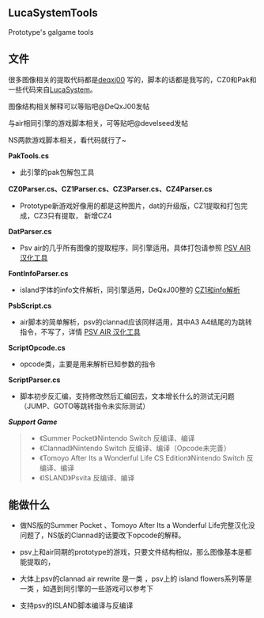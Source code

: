 ## LucaSystemTools
Prototype's galgame tools
## 文件

很多图像相关的提取代码都是[deqxj00](https://github.com/wetor/LucaSystemTools/commits?author=deqxj00) 写的，脚本的话都是我写的，CZ0和Pak和一些代码来自[LucaSystem](https://github.com/marcussacana/LucaSystem)。

图像结构相关解释可以等贴吧@DeQxJ00发帖

与air相同引擎的游戏脚本相关，可等贴吧@develseed发帖

NS两款游戏脚本相关，看代码就行了~

**PakTools.cs**

- 此引擎的pak包解包工具

**CZ0Parser.cs、CZ1Parser.cs、CZ3Parser.cs、CZ4Parser.cs**

- Prototype新游戏好像用的都是这种图片，dat的升级版，CZ1提取和打包完成，CZ3只有提取， 新增CZ4

**DatParser.cs**

- Psv air的几乎所有图像的提取程序，同引擎适用。具体打包请参照 [PSV AIR 汉化工具](https://github.com/YuriSizuku/GalgameReverse/blob/master/prototype/prot_dat.py)

**FontInfoParser.cs**

- island字体的info文件解析，同引擎适用，DeQxJ00整的 [CZ1和info解析](https://tieba.baidu.com/p/6033002424)

**PsbScript.cs**

- air脚本的简单解析，psv的clannad应该同样适用，其中A3 A4结尾的为跳转指令，不写了，详情 [PSV AIR 汉化工具](https://github.com/YuriSizuku/GalgameReverse/blob/master/prototype/airpsv_text.py)

**ScriptOpcode.cs**

- opcode类，主要是用来解析已知参数的指令  

**ScriptParser.cs**

- 脚本初步反汇编，支持修改然后汇编回去，文本增长什么的测试无问题（JUMP、GOTO等跳转指令未实际测试）  

***Support Game***
>- 《Summer Pocket》Nintendo Switch  反编译、编译  
>- 《Clannad》Nintendo Switch  反编译、编译（Opcode未完善）  
>- 《Tomoyo After Its a Wonderful Life CS Edition》Nintendo Switch  反编译、编译  
>- 《ISLAND》Psvita  反编译、编译  

## 能做什么

- 做NS版的Summer Pocket 、Tomoyo After Its a Wonderful Life完整汉化没问题了，NS版的Clannad的话要改下opcode的解释。

- psv上和air同期的prototype的游戏，只要文件结构相似，那么图像基本是都能提取的，

- 大体上psv的clannad air rewrite 是一类 ，psv上的 island flowers系列等是一类 ，如遇到同引擎的一些游戏可以参考下

- 支持psv的ISLAND脚本编译与反编译
